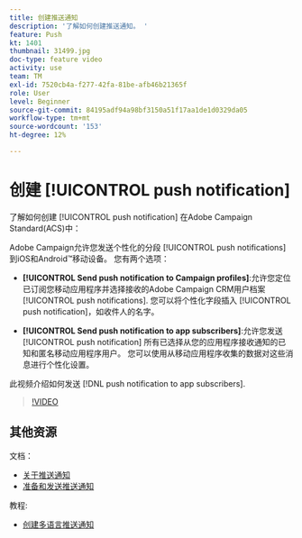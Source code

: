 ```yaml
---
title: 创建推送通知
description: '了解如何创建推送通知。 '
feature: Push
kt: 1401
thumbnail: 31499.jpg
doc-type: feature video
activity: use
team: TM
exl-id: 7520cb4a-f277-42fa-81be-afb46b21365f
role: User
level: Beginner
source-git-commit: 84195adf94a98bf3150a51f17aa1de1d0329da05
workflow-type: tm+mt
source-wordcount: '153'
ht-degree: 12%

---
```


# 创建 [!UICONTROL push notification]

了解如何创建 [!UICONTROL push notification] 在Adobe Campaign Standard(ACS)中：

Adobe Campaign允许您发送个性化的分段 [!UICONTROL push notifications] 到iOS和Android™移动设备。 您有两个选项：

* **[!UICONTROL Send push notification to Campaign profiles]**:允许您定位已订阅您移动应用程序并选择接收的Adobe Campaign CRM用户档案 [!UICONTROL push notifications]. 您可以将个性化字段插入 [!UICONTROL push notification]，如收件人的名字。

* **[!UICONTROL Send push notification to app subscribers]**:允许您发送 [!UICONTROL push notification] 所有已选择从您的应用程序接收通知的已知和匿名移动应用程序用户。 您可以使用从移动应用程序收集的数据对这些消息进行个性化设置。

此视频介绍如何发送 [!DNL push notification to app subscribers].

>[!VIDEO](https://video.tv.adobe.com/v/31499?quality=12)

## 其他资源

文档：

* [关于推送通知](https://experienceleague.adobe.com/docs/campaign-standard/using/communication-channels/push-notifications/about-push-notifications.html)
* [准备和发送推送通知](https://experienceleague.adobe.com/docs/campaign-standard/using/communication-channels/push-notifications/preparing-and-sending-a-push-notification.html)

教程:

* [创建多语言推送通知](/help/communication-channels/mobile/push-notifications/creating-multilingual-push-notifications.md)
